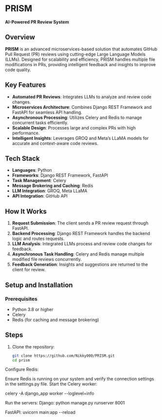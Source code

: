 # PRISM
**AI-Powered PR Review System**

## Overview
**PRISM** is an advanced microservices-based solution that automates GitHub Pull Request (PR) reviews using cutting-edge Large Language Models (LLMs). Designed for scalability and efficiency, PRISM handles multiple file modifications in PRs, providing intelligent feedback and insights to improve code quality.

## Key Features
- **Automated PR Reviews**: Integrates LLMs to analyze and review code changes.
- **Microservices Architecture**: Combines Django REST Framework and FastAPI for seamless API handling.
- **Asynchronous Processing**: Utilizes Celery and Redis to manage concurrent tasks efficiently.
- **Scalable Design**: Processes large and complex PRs with high performance.
- **Intelligent Insights**: Leverages GROQ and Meta’s LLaMA models for accurate and context-aware code reviews.

## Tech Stack
- **Languages**: Python
- **Frameworks**: Django REST Framework, FastAPI
- **Task Management**: Celery
- **Message Brokering and Caching**: Redis
- **LLM Integration**: GROQ, Meta LLaMA
- **API Integration**: GitHub API


## How It Works
1. **Request Submission**: The client sends a PR review request through FastAPI.
2. **Backend Processing**: Django REST Framework handles the backend logic and routes requests.
3. **LLM Analysis**: Integrated LLMs process and review code changes for feedback.
4. **Asynchronous Task Handling**: Celery and Redis manage multiple modified file reviews concurrently.
5. **Feedback Generation**: Insights and suggestions are returned to the client for review.

## Setup and Installation

### Prerequisites
- Python 3.8 or higher
- Celery 
- Redis (for caching and message brokering)

## Steps

1. Clone the repository:
   ```bash
   git clone https://github.com/Nikky000/PRISM.git
   cd prism

Configure Redis:

Ensure Redis is running on your system and verify the connection settings in the settings.py file.
Start the Celery worker:

celery -A django_app worker --loglevel=info

Run the servers:
Django:
python manage.py runserver 8001

FastAPI:
uvicorn main:app --reload

